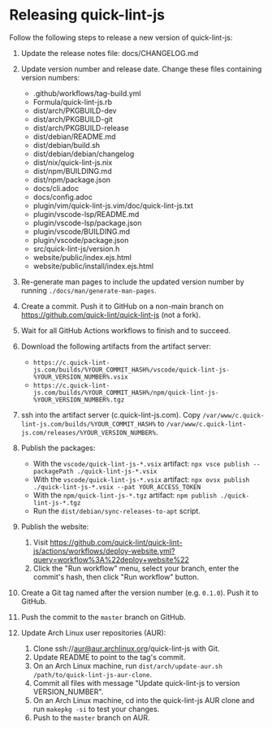# Releasing quick-lint-js

Follow the following steps to release a new version of quick-lint-js:

1. Update the release notes file: docs/CHANGELOG.md

2. Update version number and release date. Change these files containing version
   numbers:
   * .github/workflows/tag-build.yml
   * Formula/quick-lint-js.rb
   * dist/arch/PKGBUILD-dev
   * dist/arch/PKGBUILD-git
   * dist/arch/PKGBUILD-release
   * dist/debian/README.md
   * dist/debian/build.sh
   * dist/debian/debian/changelog
   * dist/nix/quick-lint-js.nix
   * dist/npm/BUILDING.md
   * dist/npm/package.json
   * docs/cli.adoc
   * docs/config.adoc
   * plugin/vim/quick-lint-js.vim/doc/quick-lint-js.txt
   * plugin/vscode-lsp/README.md
   * plugin/vscode-lsp/package.json
   * plugin/vscode/BUILDING.md
   * plugin/vscode/package.json
   * src/quick-lint-js/version.h
   * website/public/index.ejs.html
   * website/public/install/index.ejs.html

3. Re-generate man pages to include the updated version number by running
   `./docs/man/generate-man-pages`.

4. Create a commit. Push it to GitHub on a non-main branch on
   https://github.com/quick-lint/quick-lint-js (not a fork).

5. Wait for all GitHub Actions workflows to finish and to succeed.

6. Download the following artifacts from the artifact server:
   * `https://c.quick-lint-js.com/builds/%YOUR_COMMIT_HASH%/vscode/quick-lint-js-%YOUR_VERSION_NUMBER%.vsix`
   * `https://c.quick-lint-js.com/builds/%YOUR_COMMIT_HASH%/npm/quick-lint-js-%YOUR_VERSION_NUMBER%.tgz`

7. ssh into the artifact server (c.quick-lint-js.com). Copy
   `/var/www/c.quick-lint-js.com/builds/%YOUR_COMMIT_HASH%` to
   `/var/www/c.quick-lint-js.com/releases/%YOUR_VERSION_NUMBER%`.

8. Publish the packages:
   * With the `vscode/quick-lint-js-*.vsix` artifact:
     `npx vsce publish --packagePath ./quick-lint-js-*.vsix`
   * With the `vscode/quick-lint-js-*.vsix` artifact:
     `npx ovsx publish ./quick-lint-js-*.vsix --pat YOUR_ACCESS_TOKEN`
   * With the `npm/quick-lint-js-*.tgz` artifact:
     `npm publish ./quick-lint-js-*.tgz`
   * Run the `dist/debian/sync-releases-to-apt` script.

9. Publish the website:
   1. Visit
      https://github.com/quick-lint/quick-lint-js/actions/workflows/deploy-website.yml?query=workflow%3A%22deploy+website%22
   2. Click the "Run workflow" menu, select your branch, enter the commit's
      hash, then click "Run workflow" button.

10. Create a Git tag named after the version number (e.g. `0.1.0`). Push it to
    GitHub.

11. Push the commit to the `master` branch on GitHub.

12. Update Arch Linux user repositories (AUR):
    1. Clone ssh://aur@aur.archlinux.org/quick-lint-js with Git.
    2. Update README to point to the tag's commit.
    3. On an Arch Linux machine, run `dist/arch/update-aur.sh
       /path/to/quick-lint-js-aur-clone`.
    4. Commit all files with message "Update quick-lint-js to version
       VERSION_NUMBER".
    5. On an Arch Linux machine, cd into the quick-lint-js AUR clone and run
       `makepkg -si` to test your changes.
    6. Push to the `master` branch on AUR.
